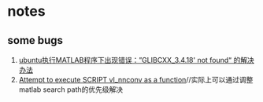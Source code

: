 # notes

## some bugs
1. [ubuntu执行MATLAB程序下出现错误：”GLIBCXX_3.4.18' not found“ 的解决办法](https://blog.csdn.net/hengheng_51/article/details/79608661)
2. [Attempt to execute SCRIPT vl_nnconv as a function](https://blog.csdn.net/w1301100424/article/details/80652854)//实际上可以通过调整matlab search path的优先级解决
